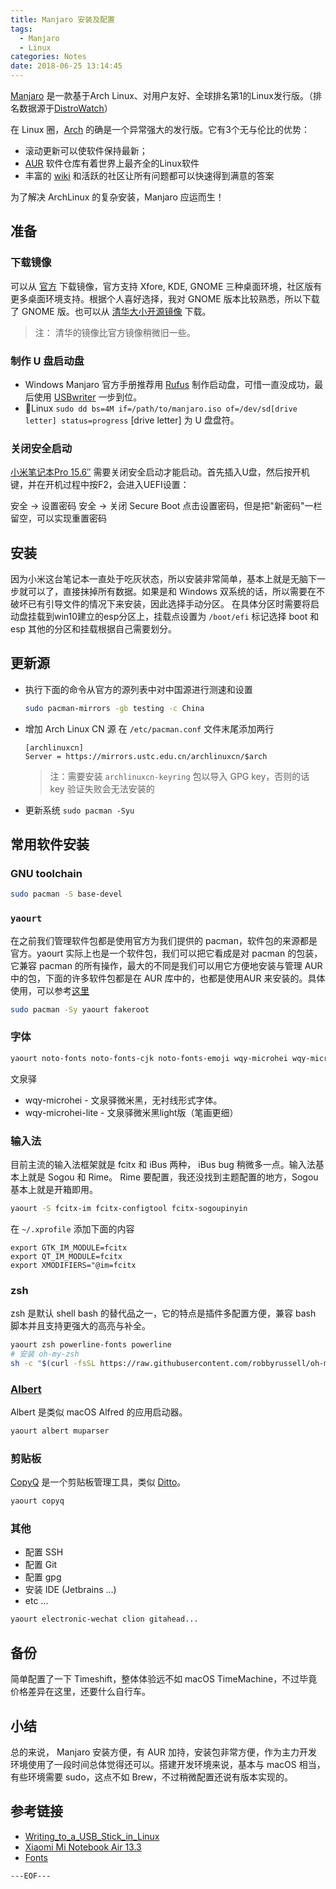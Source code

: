 ```yaml
---
title: Manjaro 安装及配置
tags:
  - Manjaro
  - Linux
categories: Notes
date: 2018-06-25 13:14:45
---
```



[Manjaro](https://manjaro.org/) 是一款基于Arch Linux、对用户友好、全球排名第1的Linux发行版。（排名数据源于[DistroWatch](http://distrowatch.com/)）

在 Linux 圈，[Arch](https://www.archlinux.org/) 的确是一个异常强大的发行版。它有3个无与伦比的优势：

- 滚动更新可以使软件保持最新；
- [AUR](https://aur.archlinux.org/) 软件仓库有着世界上最齐全的Linux软件
- 丰富的 [wiki](https://wiki.archlinux.org/) 和活跃的社区让所有问题都可以快速得到满意的答案

为了解决 ArchLinux 的复杂安装，Manjaro 应运而生！

## 准备

### 下载镜像
可以从 [官方](https://manjaro.org/get-manjaro/) 下载镜像，官方支持 Xfore, KDE, GNOME 三种桌面环境，社区版有更多桌面环境支持。根据个人喜好选择，我对 GNOME 版本比较熟悉，所以下载了 GNOME 版。也可以从 [清华大小开源镜像](https://mirrors.tuna.tsinghua.edu.cn/manjaro-cd/) 下载。

> 注： 清华的镜像比官方镜像稍微旧一些。

### 制作 U 盘启动盘

- Windows 
    Manjaro 官方手册推荐用 [Rufus](https://rufus.akeo.ie/) 制作启动盘，可惜一直没成功，最后使用 [USBwriter](https://sourceforge.net/projects/usbwriter/) 一步到位。
- Linux
    `sudo dd bs=4M if=/path/to/manjaro.iso of=/dev/sd[drive letter] status=progress`  [drive letter] 为 U 盘盘符。

<escape><!-- more --></escape>

### 关闭安全启动

[小米笔记本Pro 15.6″](https://www.mi.com/mibookpro/) 需要关闭安全启动才能启动。首先插入U盘，然后按开机键，并在开机过程中按F2，会进入UEFI设置：

安全 -> 设置密码
安全 -> 关闭 Secure Boot
点击设置密码，但是把"新密码"一栏留空，可以实现重置密码

## 安装

因为小米这台笔记本一直处于吃灰状态，所以安装非常简单，基本上就是无脑下一步就可以了，直接抹掉所有数据。如果是和 Windows 双系统的话，所以需要在不破坏已有引导文件的情况下来安装，因此选择手动分区。 
在具体分区时需要将启动盘挂载到win10建立的esp分区上，挂载点设置为 `/boot/efi` 标记选择 boot 和 esp 其他的分区和挂载根据自己需要划分。

## 更新源

- 执行下面的命令从官方的源列表中对中国源进行测速和设置
    ```bash
    sudo pacman-mirrors -gb testing -c China
    ```
- 增加 Arch Linux CN 源
    在 `/etc/pacman.conf` 文件末尾添加两行
    ```
    [archlinuxcn]
    Server = https://mirrors.ustc.edu.cn/archlinuxcn/$arch
    ```
    > 注：需要安装 `archlinuxcn-keyring` 包以导入 GPG key，否则的话 key 验证失败会无法安装的
- 更新系统
    `sudo pacman -Syu`

## 常用软件安装

### GNU toolchain

```bash
sudo pacman -S base-devel 
```

### `yaourt`

在之前我们管理软件包都是使用官方为我们提供的 pacman，软件包的来源都是官方。yaourt 实际上也是一个软件包，我们可以把它看成是对 pacman 的包装，它兼容 pacman 的所有操作，最大的不同是我们可以用它方便地安装与管理 AUR 中的包，下面的许多软件包都是在 AUR 库中的，也都是使用AUR 来安装的。具体使用，可以参考[这里](https://archlinux.fr/yaourt-en)

```bash
sudo pacman -Sy yaourt fakeroot
```

### 字体

```bash
yaourt noto-fonts noto-fonts-cjk noto-fonts-emoji wqy-microhei wqy-microhei-lite 
```
文泉驿
- wqy-microhei - 文泉驿微米黑，无衬线形式字体。
- wqy-microhei-lite - 文泉驿微米黑light版（笔画更细）

### 输入法

目前主流的输入法框架就是 fcitx 和 iBus 两种， iBus bug 稍微多一点。输入法基本上就是 Sogou 和 Rime。 Rime 要配置，我还没找到主题配置的地方，Sogou 基本上就是开箱即用。

```bash
yaourt -S fcitx-im fcitx-configtool fcitx-sogoupinyin
```
在 `~/.xprofile` 添加下面的内容

```
export GTK_IM_MODULE=fcitx
export QT_IM_MODULE=fcitx
export XMODIFIERS="@im=fcitx
```

### zsh

zsh 是默认 shell bash 的替代品之一，它的特点是插件多配置方便，兼容 bash 脚本并且支持更强大的高亮与补全。

```bash
yaourt zsh powerline-fonts powerline 
# 安装 oh-my-zsh
sh -c "$(curl -fsSL https://raw.githubusercontent.com/robbyrussell/oh-my-zsh/master/tools/install.sh)"
```

### [Albert](https://albertlauncher.github.io/)

Albert 是类似 macOS Alfred 的应用启动器。

```bash
yaourt albert muparser
```

### 剪贴板 

[CopyQ](https://hluk.github.io/CopyQ/) 是一个剪贴板管理工具，类似 [Ditto](https://ditto-cp.sourceforge.io/)。

```bash
yaourt copyq
```

### 其他

- 配置 SSH
- 配置 Git
- 配置 gpg
- 安装 IDE (Jetbrains ...)
- etc ...

```bash
yaourt electronic-wechat clion gitahead... 
```

## 备份

简单配置了一下 Timeshift，整体体验远不如 macOS TimeMachine，不过毕竟价格差异在这里，还要什么自行车。

## 小结

总的来说， Manjaro 安装方便，有 AUR 加持，安装包非常方便，作为主力开发环境使用了一段时间总体觉得还可以。搭建开发环境来说，基本与 macOS 相当，有些环境需要 sudo，这点不如 Brew，不过稍微配置还说有版本实现的。 

## 参考链接

- [Writing_to_a_USB_Stick_in_Linux](https://wiki.manjaro.org/index.php?title=Burn_an_ISO_File#Writing_to_a_USB_Stick_in_Linux)
- [Xiaomi Mi Notebook Air 13.3](https://wiki.archlinux.org/index.php/Xiaomi_Mi_Notebook_Air_13.3_(2016))
- [Fonts](https://wiki.archlinux.org/index.php/Fonts_(%E7%AE%80%E4%BD%93%E4%B8%AD%E6%96%87))

`---EOF---`